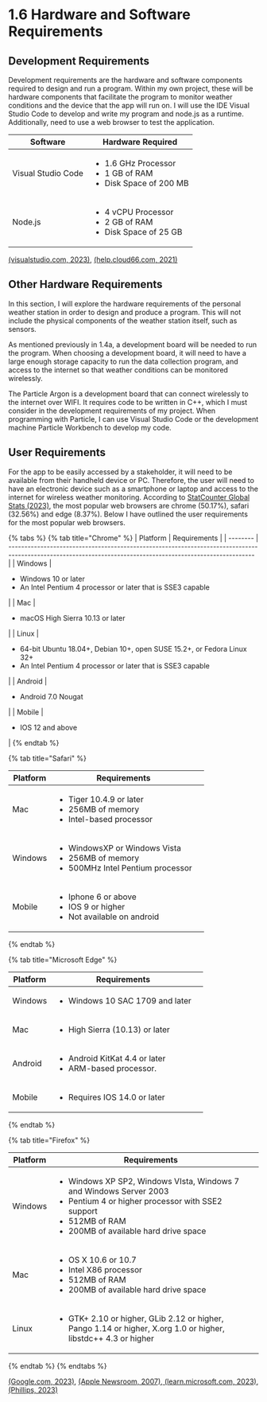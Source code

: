 # 1.6 Hardware and Software Requirements

## Development Requirements

Development requirements are the hardware and software components required to design and run a program. Within my own project, these will be hardware components that facilitate the program to monitor weather conditions and the device that the app will run on. I will use the IDE Visual Studio Code to develop and write my program and node.js as a runtime. Additionally, need to use a web browser to test the application.

| Software           | Hardware Required                                                                    |
| ------------------ | ------------------------------------------------------------------------------------ |
| Visual Studio Code | <ul><li>1.6 GHz Processor</li><li>1 GB of RAM</li><li>Disk Space of 200 MB</li></ul> |
| Node.js            | <ul><li>4 vCPU Processor</li><li>2 GB of RAM</li><li>Disk Space of 25 GB</li></ul>   |

[(visualstudio.com, 2023)](reference-list.md), [(help.cloud66.com, 2021)](reference-list.md)

## Other Hardware Requirements

In this section, I will explore the hardware requirements of the personal weather station in order to design and produce a program. This will not include the physical components of the weather station itself, such as sensors.

As mentioned previously in 1.4a, a development board will be needed to run the program. When choosing a development board, it will need to have a large enough storage capacity to run the data collection program, and access to the internet so that weather conditions can be monitored wirelessly.

The Particle Argon is a development board that can connect wirelessly to the internet over WIFI. It requires code to be written in C++, which I must consider in the development requirements of my project. When programming with Particle, I can use Visual Studio Code or the development machine Particle Workbench to develop my code.

## User Requirements

For the app to be easily accessed by a stakeholder, it will need to be available from their handheld device or PC. Therefore, the user will need to have an electronic device such as a smartphone or laptop and access to the internet for wireless weather monitoring. According to [StatCounter Global Stats (2023)](reference-list.md), the most popular web browsers are chrome (50.17%), safari (32.56%) and edge (8.37%). Below I have outlined the user requirements for the most popular web browsers.

{% tabs %}
{% tab title="Chrome" %}
| Platform | Requirements                                                                                                                                                |
| -------- | ----------------------------------------------------------------------------------------------------------------------------------------------------------- |
| Windows  | <ul><li>Windows 10 or later</li><li>An Intel Pentium 4 processor or later that is SSE3 capable</li></ul>                                                    |
| Mac      | <ul><li>macOS High Sierra 10.13 or later</li></ul>                                                                                                          |
| Linux    | <ul><li>64-bit Ubuntu 18.04+, Debian 10+, open SUSE 15.2+, or Fedora Linux 32+</li><li>An Intel Pentium 4 processor or later that is SSE3 capable</li></ul> |
| Android  | <ul><li>Android 7.0 Nougat</li></ul>                                                                                                                        |
| Mobile   | <ul><li>IOS 12 and above</li></ul>                                                                                                                          |
{% endtab %}

{% tab title="Safari" %}
<table><thead><tr><th>Platform</th><th>Requirements</th><th data-hidden></th></tr></thead><tbody><tr><td>Mac</td><td><ul><li>Tiger 10.4.9 or later</li><li>256MB of memory</li><li>Intel-based processor</li></ul></td><td></td></tr><tr><td>Windows</td><td><ul><li>WindowsXP or Windows Vista</li><li>256MB of memory</li><li>500MHz Intel Pentium processor</li></ul></td><td></td></tr><tr><td>Mobile</td><td><ul><li>Iphone 6 or above</li><li>IOS 9 or higher</li><li>Not available on android</li></ul></td><td></td></tr></tbody></table>
{% endtab %}

{% tab title="Microsoft Edge" %}
<table><thead><tr><th>Platform</th><th>Requirements</th><th data-hidden></th></tr></thead><tbody><tr><td>Windows</td><td><ul><li>Windows 10 SAC 1709 and later</li></ul></td><td></td></tr><tr><td>Mac</td><td><ul><li>High Sierra (10.13) or later</li></ul></td><td></td></tr><tr><td>Android</td><td><ul><li>Android KitKat 4.4 or later</li><li>ARM-based processor.</li></ul></td><td></td></tr><tr><td>Mobile</td><td><ul><li>Requires IOS 14.0 or later</li></ul></td><td></td></tr></tbody></table>
{% endtab %}

{% tab title="Firefox" %}
<table><thead><tr><th>Platform</th><th>Requirements</th><th data-hidden></th></tr></thead><tbody><tr><td>Windows</td><td><ul><li>Windows XP SP2, Windows VIsta, Windows 7 and Windows Server 2003</li><li>Pentium 4 or higher processor with SSE2 support</li><li>512MB of RAM</li><li>200MB of available hard drive space</li></ul></td><td></td></tr><tr><td>Mac</td><td><ul><li>OS X 10.6 or 10.7</li><li>Intel X86 processor</li><li>512MB of RAM</li><li>200MB of available hard drive space</li></ul></td><td></td></tr><tr><td>Linux</td><td><ul><li>GTK+ 2.10 or higher, GLib 2.12 or higher, Pango 1.14 or higher, X.org 1.0 or higher, libstdc++ 4.3 or higher</li></ul></td><td></td></tr></tbody></table>
{% endtab %}
{% endtabs %}

[(Google.com, 2023)](reference-list.md), [(Apple Newsroom, 2007)](reference-list.md),[ (learn.microsoft.com, 2023)](reference-list.md), [(Phillips, 2023)](reference-list.md)
